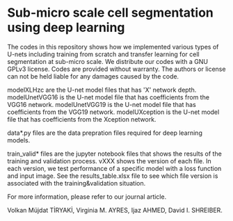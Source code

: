 # Sub-micro scale cell segmentation using deep learning

The codes in this repository shows how we implemented various types of U-nets including training from scratch and transfer learning for cell segmentation at sub-micro scale. We distribute our codes with a GNU GPLv3 license. Codes are provided without warranty. The authors or license can not be held liable for any damages caused by the code.

modelXLHzc are the U-net model files that has 'X' network depth.
modelUnetVGG16 is the U-net model file that has coefficients from the VGG16 network.
modelUnetVGG19 is the U-net model file that has coefficients from the VGG19 network.
modelUXception is the U-net model file that has coefficients from the Xception network.

data*.py files are the data prepration files required for deep learning models. 

train_valid* files are the jupyter notebook files that shows the results of the training and validation process. vXXX shows the version of each file. In each version, we test performance of a specific model with a loss function and input image. See the results_table.xlsx file to see which file version is associated with the training&validation situation.

For more information, please refer to our journal article.

Volkan Müjdat TİRYAKİ, Virginia M. AYRES, Ijaz AHMED, David I. SHREIBER.

